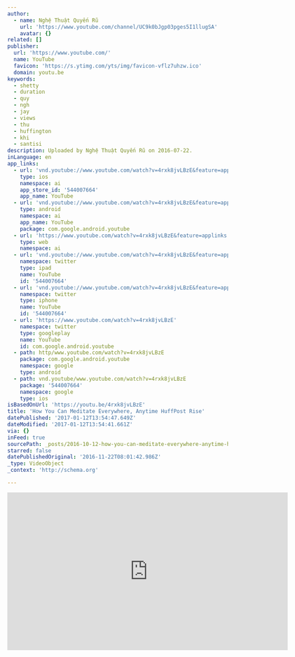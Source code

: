```yaml
---
author:
  - name: Nghệ Thuật Quyến Rũ
    url: 'https://www.youtube.com/channel/UC9k0bJgp03pges5I1llugSA'
    avatar: {}
related: []
publisher:
  url: 'https://www.youtube.com/'
  name: YouTube
  favicon: 'https://s.ytimg.com/yts/img/favicon-vflz7uhzw.ico'
  domain: youtu.be
keywords:
  - shetty
  - duration
  - quy
  - ngh
  - jay
  - views
  - thu
  - huffington
  - khi
  - santisi
description: Uploaded by Nghệ Thuật Quyến Rũ on 2016-07-22.
inLanguage: en
app_links:
  - url: 'vnd.youtube://www.youtube.com/watch?v=4rxk8jvLBzE&feature=applinks'
    type: ios
    namespace: ai
    app_store_id: '544007664'
    app_name: YouTube
  - url: 'vnd.youtube://www.youtube.com/watch?v=4rxk8jvLBzE&feature=applinks'
    type: android
    namespace: ai
    app_name: YouTube
    package: com.google.android.youtube
  - url: 'https://www.youtube.com/watch?v=4rxk8jvLBzE&feature=applinks'
    type: web
    namespace: ai
  - url: 'vnd.youtube://www.youtube.com/watch?v=4rxk8jvLBzE&feature=applinks'
    namespace: twitter
    type: ipad
    name: YouTube
    id: '544007664'
  - url: 'vnd.youtube://www.youtube.com/watch?v=4rxk8jvLBzE&feature=applinks'
    namespace: twitter
    type: iphone
    name: YouTube
    id: '544007664'
  - url: 'https://www.youtube.com/watch?v=4rxk8jvLBzE'
    namespace: twitter
    type: googleplay
    name: YouTube
    id: com.google.android.youtube
  - path: http/www.youtube.com/watch?v=4rxk8jvLBzE
    package: com.google.android.youtube
    namespace: google
    type: android
  - path: vnd.youtube/www.youtube.com/watch?v=4rxk8jvLBzE
    package: '544007664'
    namespace: google
    type: ios
isBasedOnUrl: 'https://youtu.be/4rxk8jvLBzE'
title: 'How You Can Meditate Everywhere, Anytime HuffPost Rise'
datePublished: '2017-01-12T13:54:47.649Z'
dateModified: '2017-01-12T13:54:41.661Z'
via: {}
inFeed: true
sourcePath: _posts/2016-10-12-how-you-can-meditate-everywhere-anytime-huffpost-rise.md
starred: false
datePublishedOriginal: '2016-11-22T08:01:42.986Z'
_type: VideoObject
_context: 'http://schema.org'

---
```

<iframe src="https://cdn.embedly.com/widgets/media.html?src=https%3A%2F%2Fwww.youtube.com%2Fembed%2F4rxk8jvLBzE%3Ffeature%3Doembed&amp;url=http%3A%2F%2Fwww.youtube.com%2Fwatch%3Fv%3D4rxk8jvLBzE&amp;image=https%3A%2F%2Fi.ytimg.com%2Fvi%2F4rxk8jvLBzE%2Fhqdefault.jpg&amp;key=b7d04c9b404c499eba89ee7072e1c4f7&amp;type=text%2Fhtml&amp;schema=youtube" width="640" height="360" scrolling="no" frameborder="0" allowfullscreen="" style=""></iframe>
